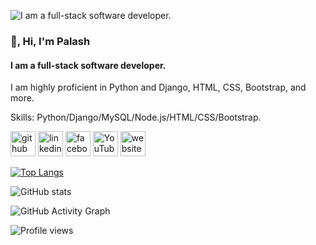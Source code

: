 ![I am a full-stack software developer.](https://kruschecompany.com/wp-content/uploads/2021/11/cover-image-for-blog-on-python-developer-salary-ranges-1280x595.png)
### 👋, Hi, I'm Palash 
#### I am a full-stack software developer.

I am highly proficient in Python and Django, HTML, CSS, Bootstrap, and more.

Skills: Python/Django/MySQL/Node.js/HTML/CSS/Bootstrap.



[<img src='https://cdn.jsdelivr.net/npm/simple-icons@3.0.1/icons/github.svg' alt='github' height='40'>](https://github.com/palashtd)  [<img src='https://cdn.jsdelivr.net/npm/simple-icons@3.0.1/icons/linkedin.svg' alt='linkedin' height='40'>](https://www.linkedin.com/in/palashpro/)  [<img src='https://cdn.jsdelivr.net/npm/simple-icons@3.0.1/icons/facebook.svg' alt='facebook' height='40'>](https://www.facebook.com/palashtd)  [<img src='https://cdn.jsdelivr.net/npm/simple-icons@3.0.1/icons/youtube.svg' alt='YouTube' height='40'>](https://www.youtube.com/@ProgramingEver)  [<img src='https://cdn.jsdelivr.net/npm/simple-icons@3.0.1/icons/icloud.svg' alt='website' height='40'>](www.palash.com)  

[![Top Langs](https://github-readme-stats.vercel.app/api/top-langs/?username=palashtd)](https://github.com/anuraghazra/github-readme-stats)

![GitHub stats](https://github-readme-stats.vercel.app/api?username=palashtd&show_icons=true)  

![GitHub Activity Graph](https://activity-graph.herokuapp.com/graph?username=palashtd)  

![Profile views](https://gpvc.arturio.dev/palashtd)  
